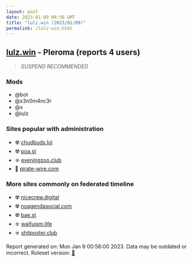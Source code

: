 ```yaml
---
layout: post
date: 2023-01-09 00:56 GMT
title: "lulz.win (2023/01/09)"
permalink: /lulz-win.html
---
```



## [lulz.win](https://lulz.win) - Pleroma (reports 4 users)

> *SUSPEND RECOMMENDED*

### Mods
 * @bot
 * @x3n0m4nc3r
 * @x
 * @lulz

### Sites popular with administration

* ☢️ [chudbuds.lol](/chudbuds-lol.html)
* ☢️ [poa.st](/poa-st.html)
* ☣️ [eveningzoo.club](/eveningzoo-club.html)
* 🐘 [pirate-wire.com](/pirate-wire-com.html)

### More sites commonly on federated timeline

* ☢️ [nicecrew.digital](/nicecrew-digital.html)
* ☢️ [noagendasocial.com](/noagendasocial-com.html)
* ☢️ [bae.st](/bae-st.html)
* ☣️ [waifuism.life](/waifuism-life.html)
* ☣️ [shitposter.club](/shitposter-club.html)

Report generated on: Mon Jan  9 00:56:00 2023. Data may be outdated or incorrect.
Ruleset version: [🏀](/version-basketball)
